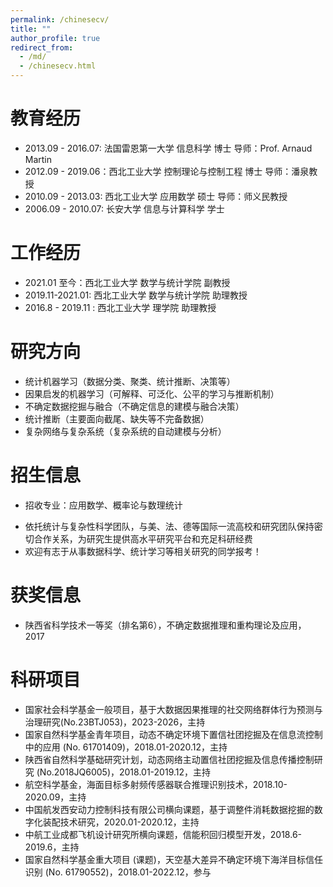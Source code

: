 ```yaml
---
permalink: /chinesecv/
title: ""
author_profile: true
redirect_from: 
  - /md/
  - /chinesecv.html
---
```


# 教育经历

* 2013.09 - 2016.07:  法国雷恩第一大学 信息科学 博士 导师：Prof. Arnaud Martin
* 2012.09 - 2019.06：西北工业大学 控制理论与控制工程 博士 导师：潘泉教授
* 2010.09 - 2013.03:  西北工业大学 应用数学 硕士 导师：师义民教授
* 2006.09 - 2010.07:  长安大学 信息与计算科学 学士

# 工作经历

* 2021.01 至今：西北工业大学 数学与统计学院 副教授
* 2019.11-2021.01: 西北工业大学 数学与统计学院 助理教授
* 2016.8 - 2019.11 : 西北工业大学 理学院 助理教授

# 研究方向 

-  统计机器学习（数据分类、聚类、统计推断、决策等）
-  因果启发的机器学习（可解释、可泛化、公平的学习与推断机制）
-  不确定数据挖掘与融合（不确定信息的建模与融合决策）
-  统计推断（主要面向截尾、缺失等不完备数据）
-  复杂网络与复杂系统（复杂系统的自动建模与分析）

# 招生信息

* 招收专业：应用数学、概率论与数理统计

- 依托统计与复杂性科学团队，与美、法、德等国际一流高校和研究团队保持密切合作关系，为研究生提供高水平研究平台和充足科研经费
- 欢迎有志于从事数据科学、统计学习等相关研究的同学报考！

# 获奖信息

- 陕西省科学技术一等奖（排名第6），不确定数据推理和重构理论及应用，2017

# 科研项目

- 国家社会科学基金一般项目，基于大数据因果推理的社交网络群体行为预测与治理研究(No.23BTJ053)，2023-2026，主持
- 国家自然科学基金青年项目，动态不确定环境下置信社团挖掘及在信息流控制中的应用 (No. 61701409)，2018.01-2020.12，主持 
- 陕西省自然科学基础研究计划，动态网络主动置信社团挖掘及信息传播控制研究 (No.2018JQ6005)，2018.01-2019.12，主持
- 航空科学基金，海面目标多射频传感器联合推理识别技术，2018.10-2020.09，主持
- 中国航发西安动力控制科技有限公司横向课题，基于调整件消耗数据挖掘的数字化装配技术研究，2020.01-2020.12，主持
- 中航工业成都飞机设计研究所横向课题，信能积回归模型开发，2018.6-2019.6，主持
- 国家自然科学基金重大项目 (课题)，天空基大差异不确定环境下海洋目标信任识别 (No. 61790552)，2018.01-2022.12，参与
